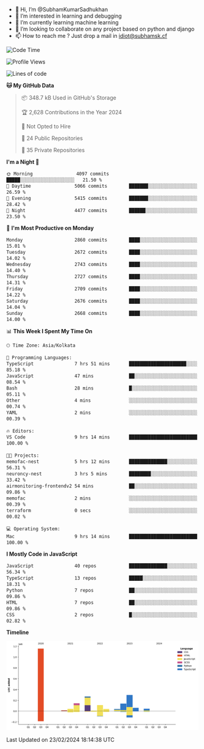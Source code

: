 - 👋 Hi, I’m @SubhamKumarSadhukhan
- 👀 I’m interested in learning and debugging
- 🌱 I’m currently learning machine learning
- 💞️ I’m looking to collaborate on any project based on python and django
- 📫 How to reach me ?
      Just drop a mail in idiot@subhamsk.cf

<!---
SubhamKumarSadhukhan/SubhamKumarSadhukhan is a ✨ special ✨ repository because its `README.md` (this file) appears on your GitHub profile.
You can click the Preview link to take a look at your changes.
--->


<!--START_SECTION:waka-->
![Code Time](http://img.shields.io/badge/Code%20Time-1%2C957%20hrs%2014%20mins-blue)

![Profile Views](http://img.shields.io/badge/Profile%20Views-0-blue)

![Lines of code](https://img.shields.io/badge/From%20Hello%20World%20I%27ve%20Written-2.4%20million%20lines%20of%20code-blue)

**🐱 My GitHub Data** 

> 📦 348.7 kB Used in GitHub's Storage 
 > 
> 🏆 2,628 Contributions in the Year 2024
 > 
> 🚫 Not Opted to Hire
 > 
> 📜 24 Public Repositories 
 > 
> 🔑 35 Private Repositories 
 > 
**I'm a Night 🦉** 

```text
🌞 Morning                4097 commits        █████░░░░░░░░░░░░░░░░░░░░   21.50 % 
🌆 Daytime                5066 commits        ███████░░░░░░░░░░░░░░░░░░   26.59 % 
🌃 Evening                5415 commits        ███████░░░░░░░░░░░░░░░░░░   28.42 % 
🌙 Night                  4477 commits        ██████░░░░░░░░░░░░░░░░░░░   23.50 % 
```
📅 **I'm Most Productive on Monday** 

```text
Monday                   2860 commits        ████░░░░░░░░░░░░░░░░░░░░░   15.01 % 
Tuesday                  2672 commits        ████░░░░░░░░░░░░░░░░░░░░░   14.02 % 
Wednesday                2743 commits        ████░░░░░░░░░░░░░░░░░░░░░   14.40 % 
Thursday                 2727 commits        ████░░░░░░░░░░░░░░░░░░░░░   14.31 % 
Friday                   2709 commits        ████░░░░░░░░░░░░░░░░░░░░░   14.22 % 
Saturday                 2676 commits        ████░░░░░░░░░░░░░░░░░░░░░   14.04 % 
Sunday                   2668 commits        ████░░░░░░░░░░░░░░░░░░░░░   14.00 % 
```


📊 **This Week I Spent My Time On** 

```text
🕑︎ Time Zone: Asia/Kolkata

💬 Programming Languages: 
TypeScript               7 hrs 51 mins       █████████████████████░░░░   85.18 % 
JavaScript               47 mins             ██░░░░░░░░░░░░░░░░░░░░░░░   08.54 % 
Bash                     28 mins             █░░░░░░░░░░░░░░░░░░░░░░░░   05.11 % 
Other                    4 mins              ░░░░░░░░░░░░░░░░░░░░░░░░░   00.74 % 
YAML                     2 mins              ░░░░░░░░░░░░░░░░░░░░░░░░░   00.39 % 

🔥 Editors: 
VS Code                  9 hrs 14 mins       █████████████████████████   100.00 % 

🐱‍💻 Projects: 
memofac-nest             5 hrs 12 mins       ██████████████░░░░░░░░░░░   56.31 % 
neuroncy-nest            3 hrs 5 mins        ████████░░░░░░░░░░░░░░░░░   33.42 % 
airmonitoring-frontendv2 54 mins             ██░░░░░░░░░░░░░░░░░░░░░░░   09.86 % 
memofac                  2 mins              ░░░░░░░░░░░░░░░░░░░░░░░░░   00.39 % 
terraform                0 secs              ░░░░░░░░░░░░░░░░░░░░░░░░░   00.02 % 

💻 Operating System: 
Mac                      9 hrs 14 mins       █████████████████████████   100.00 % 
```

**I Mostly Code in JavaScript** 

```text
JavaScript               40 repos            ██████████████░░░░░░░░░░░   56.34 % 
TypeScript               13 repos            █████░░░░░░░░░░░░░░░░░░░░   18.31 % 
Python                   7 repos             ██░░░░░░░░░░░░░░░░░░░░░░░   09.86 % 
HTML                     7 repos             ██░░░░░░░░░░░░░░░░░░░░░░░   09.86 % 
CSS                      2 repos             █░░░░░░░░░░░░░░░░░░░░░░░░   02.82 % 
```



**Timeline**

![Lines of Code chart](https://raw.githubusercontent.com/SubhamKumarSadhukhan/SubhamKumarSadhukhan/main/assets/bar_graph.png)


 Last Updated on 23/02/2024 18:14:38 UTC
<!--END_SECTION:waka-->
